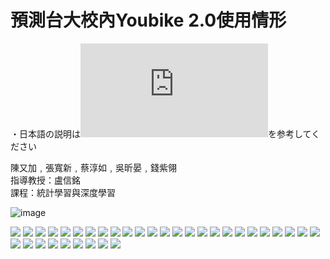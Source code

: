 # 預測台大校內Youbike 2.0使用情形
・日本語の説明は![日本語説明_シェアサイクル利用状況予測.pdf](https://github.com/Yoga096/Predicting_Youbike_Users/blob/main/%E6%97%A5%E6%9C%AC%E8%AA%9E%E8%AA%AC%E6%98%8E_%E3%82%B7%E3%82%A7%E3%82%A2%E3%82%B5%E3%82%A4%E3%82%AF%E3%83%AB%E5%88%A9%E7%94%A8%E7%8A%B6%E6%B3%81%E4%BA%88%E6%B8%AC.pdf)を参考してください

陳又加﹐張寬新﹐蔡淳如﹐吳昕晏﹐錢紫翎  
指導教授：盧信銘  
課程：統計學習與深度學習  

![image](https://github.com/Yoga096/Predicting_Youbike_Users/assets/46023776/89557197-003a-4947-abd1-d6e9e2e3e8dc)

  
 ![](https://i.imgur.com/pkaEPjl.jpg)
 ![](https://i.imgur.com/aoZmb3o.jpg)
 ![](https://i.imgur.com/wuchaBy.jpg)
 ![](https://i.imgur.com/PPT9kST.jpg)
 ![](https://i.imgur.com/dKusjIa.jpg)
 ![](https://i.imgur.com/DHMMpbf.jpg)
 ![](https://i.imgur.com/SWECvXp.jpg)
 ![](https://i.imgur.com/RaGWSJg.jpg)
 ![](https://i.imgur.com/B61Bold.jpg)
 ![](https://i.imgur.com/yv8Pgew.jpg)
 ![](https://i.imgur.com/MNwfDUo.jpg)
 ![](https://i.imgur.com/dKJOEvf.jpg)
 ![](https://i.imgur.com/pMOw0Lj.jpg)
 ![](https://i.imgur.com/AR2BMN3.jpg)
 ![](https://i.imgur.com/hrrrrF3.jpg)
 ![](https://i.imgur.com/Olywg73.jpg)
 ![](https://i.imgur.com/8y2UYtk.jpg)
 ![](https://i.imgur.com/85xDzt5.jpg)
 ![](https://i.imgur.com/eePaq4e.jpg)
 ![](https://i.imgur.com/ToXTnXM.jpg)
 ![](https://i.imgur.com/fW9jhRi.jpg)
 ![](https://i.imgur.com/fsmB5Uj.jpg)
 ![](https://i.imgur.com/3GXcjLo.jpg)
 ![](https://i.imgur.com/JPcuJoj.jpg)
 ![](https://i.imgur.com/hIb673Y.jpg)
 ![](https://i.imgur.com/9brjXuJ.jpg)
 ![](https://i.imgur.com/6lpz4NU.jpg)
 ![](https://i.imgur.com/geG56Nv.jpg)
 ![](https://i.imgur.com/xzagemr.jpg)
 ![](https://i.imgur.com/yWITdPG.jpg)
 ![](https://i.imgur.com/3hAlnRW.jpg)
 ![](https://i.imgur.com/I4uKrWf.jpg)
 ![](https://i.imgur.com/F4jEUFV.jpg)
 ![](https://i.imgur.com/3n8nKxj.jpg)
